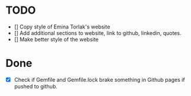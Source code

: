 # TODO
- [] Copy style of Emina Torlak's website
- [] Add additional sections to website, link to github, linkedin,
  quotes.
- [] Make better style of the website

# Done
- [x] Check if Gemfile and Gemfile.lock brake something in Github pages if pushed to github.
